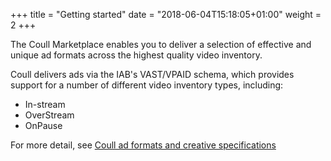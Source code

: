+++
title = "Getting started"
date = "2018-06-04T15:18:05+01:00"
weight = 2
+++

The Coull Marketplace enables you to deliver a selection of effective and unique ad formats across the highest quality video inventory.

Coull delivers ads via the IAB's VAST/VPAID schema, which provides support for a number of different video inventory types, including:

-   In-stream
-   OverStream
-   OnPause

For more detail, see [Coull ad formats and creative specifications](/demand/getting-started/coull-ad-formats/)
